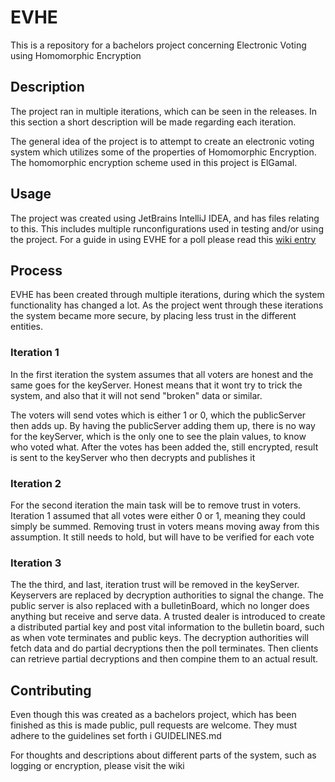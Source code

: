# EVHE
This is a repository for a bachelors project concerning Electronic Voting using Homomorphic Encryption

## Description
The project ran in multiple iterations, which can be seen in the releases. In this section a short description will be made regarding each iteration.

The general idea of the project is to attempt to create an electronic voting system which utilizes some of the properties of Homomorphic Encryption. 
The homomorphic encryption scheme used in this project is ElGamal.

## Usage
The project was created using JetBrains IntelliJ IDEA, and has files relating to this. This includes multiple runconfigurations used in testing and/or using the project. 
For a guide in using EVHE for a poll please read this [wiki entry](https://github.com/Ernstsen/EVHE/wiki/Running-EVHE)

## Process
EVHE has been created through multiple iterations, during which the system functionality has changed a lot. As the project went through these iterations the system became more secure, by placing less trust in the different entities.

### Iteration 1
In the first iteration the system assumes that all voters are honest and the same goes for the keyServer. Honest means that it wont try to trick the system, and also that it will not send "broken" data or similar.

The voters will send votes which is either 1 or 0, which the publicServer then adds up. By having the publicServer adding them up, there is no way for the keyServer, which is the only one to see the plain values, to know who voted what. After the votes has been added the, still encrypted, result is sent to the keyServer who then decrypts and publishes it

### Iteration 2
For the second iteration the main task will be to remove trust in voters.
Iteration 1 assumed that all votes were either 0 or 1, meaning they could simply be summed. Removing trust in voters means moving away from this assumption. It still needs to hold, but will have to be verified for each vote

### Iteration 3
The the third, and last, iteration trust will be removed in the keyServer.
Keyservers are replaced by decryption authorities to signal the change. The public server is also replaced with a bulletinBoard, which no longer does anything but receive and serve data.
A trusted dealer is introduced to create a distributed partial key and post vital information to the bulletin board, such as when vote terminates and public keys.
The decryption authorities will fetch data and do partial decryptions then the poll terminates. Then clients can retrieve partial decryptions and then compine them to an actual result. 

## Contributing
Even though this was created as a bachelors project, which has been finished as this is made public, pull requests are welcome.
They must adhere to the guidelines set forth i GUIDELINES.md

For thoughts and descriptions about different parts of the system, such as logging or encryption, please visit the wiki
